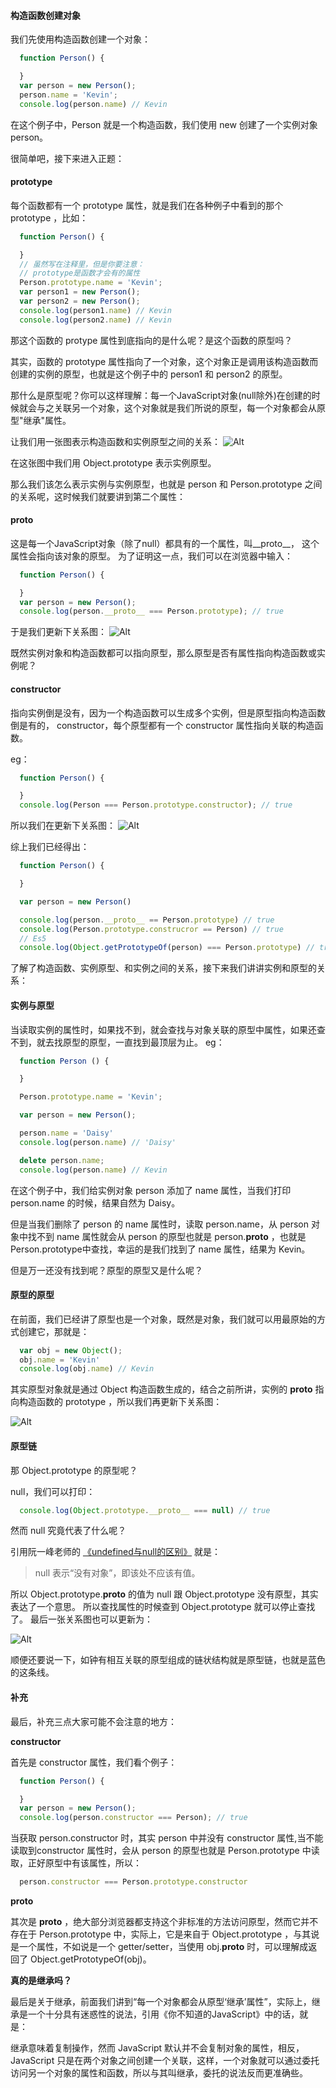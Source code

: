 #### 构造函数创建对象
我们先使用构造函数创建一个对象：
  ```js
    function Person() {

    }
    var person = new Person();
    person.name = 'Kevin';
    console.log(person.name) // Kevin
  ```
在这个例子中，Person 就是一个构造函数，我们使用 new 创建了一个实例对象 person。

很简单吧，接下来进入正题：

#### prototype
每个函数都有一个 prototype 属性，就是我们在各种例子中看到的那个 prototype ，比如：
  ```js
    function Person() {

    }
    // 虽然写在注释里，但是你要注意：
    // prototype是函数才会有的属性
    Person.prototype.name = 'Kevin';
    var person1 = new Person();
    var person2 = new Person();
    console.log(person1.name) // Kevin
    console.log(person2.name) // Kevin
  ```
那这个函数的 protype 属性到底指向的是什么呢？是这个函数的原型吗？

其实，函数的 prototype 属性指向了一个对象，这个对象正是调用该构造函数而创建的实例的原型，也就是这个例子中的 person1 和 person2 的原型。

那什么是原型呢？你可以这样理解：每一个JavaScript对象(null除外)在创建的时候就会与之关联另一个对象，这个对象就是我们所说的原型，每一个对象都会从原型"继承"属性。

让我们用一张图表示构造函数和实例原型之间的关系：
  ![Alt](./image/prototype1.png)

在这张图中我们用 Object.prototype 表示实例原型。

那么我们该怎么表示实例与实例原型，也就是 person 和 Person.prototype 之间的关系呢，这时候我们就要讲到第二个属性：

#### __proto__

这是每一个JavaScript对象（除了null）都具有的一个属性，叫__proto__， 这个属性会指向该对象的原型。
为了证明这一点，我们可以在浏览器中输入：
```js
  function Person() {

  }
  var person = new Person();
  console.log(person.__proto__ === Person.prototype); // true
```

于是我们更新下关系图：
![Alt](./image/prototype2.png)

既然实例对象和构造函数都可以指向原型，那么原型是否有属性指向构造函数或实例呢？

#### constructor

指向实例倒是没有，因为一个构造函数可以生成多个实例，但是原型指向构造函数倒是有的，
constructor，每个原型都有一个 constructor 属性指向关联的构造函数。

eg：
```js
  function Person() {

  }
  console.log(Person === Person.prototype.constructor); // true
```
所以我们在更新下关系图：
![Alt](./image/prototype3.png)

综上我们已经得出：
```js
  function Person() {

  }

  var person = new Person()

  console.log(person.__proto__ == Person.prototype) // true
  console.log(Person.prototype.construcror == Person) // true
  // Es5
  console.log(Object.getPrototypeOf(person) === Person.prototype) // true
```

了解了构造函数、实例原型、和实例之间的关系，接下来我们讲讲实例和原型的关系：

#### 实例与原型

当读取实例的属性时，如果找不到，就会查找与对象关联的原型中属性，如果还查不到，就去找原型的原型，一直找到最顶层为止。
eg：
```js
  function Person () {

  }

  Person.prototype.name = 'Kevin';

  var person = new Person();

  person.name = 'Daisy'
  console.log(person.name) // 'Daisy'

  delete person.name;
  console.log(person.name) // Kevin
```

在这个例子中，我们给实例对象 person 添加了 name 属性，当我们打印 person.name 的时候，结果自然为 Daisy。

但是当我们删除了 person 的 name 属性时，读取 person.name，从 person 对象中找不到 name 属性就会从 person 的原型也就是 person.__proto__ ，也就是 Person.prototype中查找，幸运的是我们找到了 name 属性，结果为 Kevin。

但是万一还没有找到呢？原型的原型又是什么呢？

#### 原型的原型
在前面，我们已经讲了原型也是一个对象，既然是对象，我们就可以用最原始的方式创建它，那就是：
```js
  var obj = new Object();
  obj.name = 'Kevin'
  console.log(obj.name) // Kevin
```
其实原型对象就是通过 Object 构造函数生成的，结合之前所讲，实例的 __proto__ 指向构造函数的 prototype ，所以我们再更新下关系图：

![Alt](./image/prototype4.png)

#### 原型链

那 Object.prototype 的原型呢？

null，我们可以打印：

```js
  console.log(Object.prototype.__proto__ === null) // true
```

然而 null 究竟代表了什么呢？

引用阮一峰老师的 [《undefined与null的区别》](http://www.ruanyifeng.com/blog/2014/03/undefined-vs-null.html) 就是：
> null 表示“没有对象”，即该处不应该有值。
 
所以 Object.prototype.__proto__ 的值为 null 跟 Object.prototype 没有原型，其实表达了一个意思。
所以查找属性的时候查到 Object.prototype 就可以停止查找了。
最后一张关系图也可以更新为：

![Alt](./image/prototype5.png)

顺便还要说一下，如钟有相互关联的原型组成的链状结构就是原型链，也就是蓝色的这条线。

#### 补充

最后，补充三点大家可能不会注意的地方：
 
**constructor**

首先是 constructor 属性，我们看个例子：

```js
  function Person() {

  }
  var person = new Person();
  console.log(person.constructor === Person); // true
```

当获取 person.constructor 时，其实 person 中并没有 constructor 属性,当不能读取到constructor 属性时，会从 person 的原型也就是 Person.prototype 中读取，正好原型中有该属性，所以：

```js
  person.constructor === Person.prototype.constructor
```

**__proto__**

其次是 __proto__ ，绝大部分浏览器都支持这个非标准的方法访问原型，然而它并不存在于 Person.prototype 中，实际上，它是来自于 Object.prototype ，与其说是一个属性，不如说是一个 getter/setter，当使用 obj.__proto__ 时，可以理解成返回了 Object.getPrototypeOf(obj)。

**真的是继承吗？**

最后是关于继承，前面我们讲到“每一个对象都会从原型‘继承’属性”，实际上，继承是一个十分具有迷惑性的说法，引用《你不知道的JavaScript》中的话，就是：

继承意味着复制操作，然而 JavaScript 默认并不会复制对象的属性，相反，JavaScript 只是在两个对象之间创建一个关联，这样，一个对象就可以通过委托访问另一个对象的属性和函数，所以与其叫继承，委托的说法反而更准确些。




